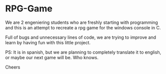 # RPG-Game

We are 2 engeniering students who are freshly starting with programming 
and this is an attempt to recreate a rpg game for the windows console in C.

Full of bugs and unnecessary lines of code, we are trying to improve 
and learn by having fun with this little project.

PS: It is in spanish, but we are planning to completely translate
it to english, or maybe our next game will be. Who knows.

Cheers
